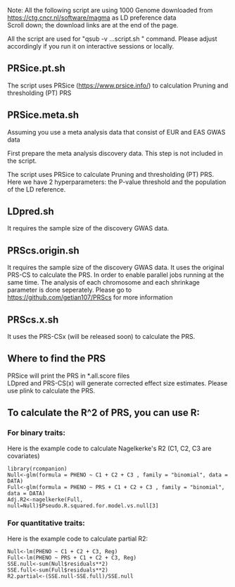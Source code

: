 Note: All the following script are using 1000 Genome downloaded from https://ctg.cncr.nl/software/magma as LD preference data  
Scroll down; the download links are at the end of the page.

All the script are used for "qsub -v ...script.sh " command. Please adjust accordingly if you run it on interactive sessions or locally.

## PRSice.pt.sh

The script uses PRSice (https://www.prsice.info/) to calculation Pruning and thresholding (PT) PRS

## PRSice.meta.sh 
Assuming you use a meta analysis data that consist of EUR and EAS GWAS data

First prepare the meta analysis discovery data. This step is not included in the script.

The script uses PRSice to calculate Pruning and thresholding (PT) PRS. Here we have 2 hyperparameters: the P-value threshold and the population of the LD reference. 

## LDpred.sh
It requires the sample size of the discovery GWAS data.

## PRScs.origin.sh
It requires the sample size of the discovery GWAS data.
It uses the original PRS-CS to calculate the PRS. 
In order to enable parallel jobs running at the same time. The analysis of each chromosome and each shrinkage parameter is done seperately. 
Please go to https://github.com/getian107/PRScs for more information

## PRScs.x.sh
It uses the PRS-CSx (will be released soon) to calculate the PRS. 

## Where to find the PRS
PRSice will print the PRS in *.all.score files  
LDpred and PRS-CS(x) will generate corrected effect size estimates. Please use plink to calculate the PRS.

## To calculate the R^2 of PRS, you can use R:
### For binary traits:  
Here is the example code to calculate Nagelkerke's R2 (C1, C2, C3 are covariates)
```
library(rcompanion)
Null<-glm(formula = PHENO ~ C1 + C2 + C3 , family = "binomial", data = DATA)  
Full<-glm(formula = PHENO ~ PRS + C1 + C2 + C3 , family = "binomial", data = DATA)  
Adj.R2<-nagelkerke(Full, null=Null)$Pseudo.R.squared.for.model.vs.null[3]  
```
### For quantitative traits:
Here is the example code to calculate partial R2:
```
Null<-lm(PHENO ~ C1 + C2 + C3, Reg)  
Full<-lm(PHENO ~ PRS + C1 + C2 + C3, Reg)  
SSE.null<-sum(Null$residuals**2)  
SSE.full<-sum(Full$residuals**2)  
R2.partial<-(SSE.null-SSE.full)/SSE.null  
```


